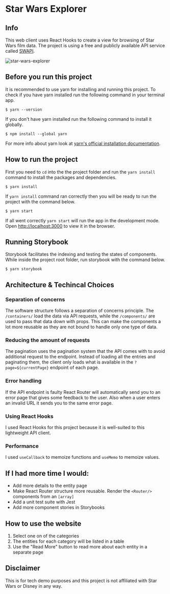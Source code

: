 # Star Wars Explorer

## Info

This web client uses React Hooks to create a view for browsing of Star Wars film data. The project is using a free and publicly available API service called [SWAPI](https://swapi.dev/).

![star-wars-explorer](https://user-images.githubusercontent.com/1487469/182269771-87c55abb-182d-4883-9557-d6a729cc398a.gif)

## Before you run this project

It is recommended to use yarn for installing and running this project. To check if you have yarn installed run the following command in your terminal app.

```
$ yarn --version
```

If you don't have yarn installed run the following command to install it globally.

```
$ npm install --global yarn
```

For more info about yarn look at [yarn's official installation documentation](https://classic.yarnpkg.com/lang/en/docs/install/#mac-stable).

## How to run the project

First you need to `cd` into the the project folder and run the `yarn install` command to install the packages and dependencies.

```
$ yarn install
```

If `yarn install` command ran correctly then you will be ready to run the project with the command below.

```
$ yarn start
```

If all went correctly `yarn start` will run the app in the development mode.
Open [http://localhost:3000](http://localhost:3000) to view it in the browser.

## Running Storybook

Storybook facilitates the indexing and testing the states of components.
While inside the project root folder, run storybook with the command below.

```
$ yarn storybook
```


## Architecture & Techincal Choices

### Separation of concerns
The software structure follows a separation of concerns principle. The `/containers/` load the data via API requests, while the `/components/` are used to pass that data down with props. This can make the components a lot more reusable as they are not bound to handle only one type of data.

### Reducing the amount of requests
The pagination uses the pagination system that the API comes with to avoid additional request to the endpoint. Instead of loading all the entries and paginating them, the client only loads what is available in the `?page=${currentPage}` endpoint of each page.

### Error handling
If the API endpoint is faulty React Router will automatically send you to an error page that gives some feedback to the user. Also when a user enters an invalid URL it sends you to the same error page.

### Using React Hooks
I used React Hooks for this project because it is well-suited to this lightweight API client.

### Performance
I used `useCallback` to memoize functions and `useMemo` to memoize values.

## If I had more time I would:
- Add more details to the entity page
- Make React Router structure more reusable. Render the `<Router/>` components from an `[array]`
- Add a unit test suite with Jest 
- Add more component stories in Storybooks

## How to use the website

1. Select one on of the categories
2. The entities for each category will be listed in a table
3. Use the "Read More" button to read more about each entity in a separate page

## Disclaimer

This is for tech demo purposes and this project is not affiliated with Star Wars or Disney in any way.

